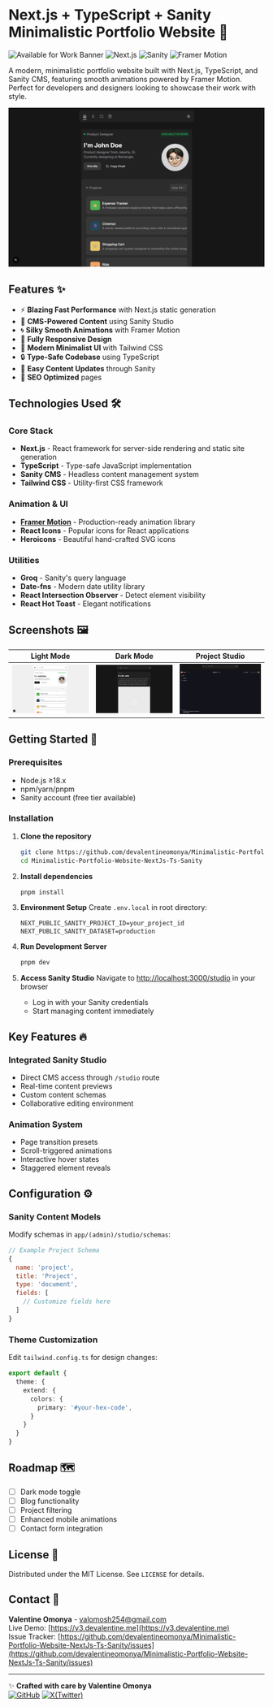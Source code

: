 # Next.js + TypeScript + Sanity Minimalistic Portfolio Website 🚀

![Available for Work Banner](https://img.shields.io/badge/Available-For%20Work-brightgreen)
![Next.js](https://img.shields.io/badge/Next.js-15.2.x-000000?logo=next.js)
![Sanity](https://img.shields.io/badge/Sanity-CMS-blue)
![Framer Motion](https://img.shields.io/badge/Animations-Framer%20Motion-purple)

A modern, minimalistic portfolio website built with Next.js, TypeScript, and Sanity CMS, featuring smooth animations powered by Framer Motion. Perfect for developers and designers looking to showcase their work with style.

![Project Screenshot](./public/screenshots/home.png)

## Features ✨

- ⚡ **Blazing Fast Performance** with Next.js static generation
- 🎨 **CMS-Powered Content** using Sanity Studio
- 🌀 **Silky Smooth Animations** with Framer Motion
- 📱 **Fully Responsive Design**
- 🌈 **Modern Minimalist UI** with Tailwind CSS
- 🔒 **Type-Safe Codebase** using TypeScript
- 📝 **Easy Content Updates** through Sanity
- 🎯 **SEO Optimized** pages

## Technologies Used 🛠️

### Core Stack

- **Next.js** - React framework for server-side rendering and static site generation
- **TypeScript** - Type-safe JavaScript implementation
- **Sanity CMS** - Headless content management system
- **Tailwind CSS** - Utility-first CSS framework

### Animation & UI

- [**Framer Motion**](https://www.framer.com/motion/) - Production-ready animation library
- **React Icons** - Popular icons for React applications
- **Heroicons** - Beautiful hand-crafted SVG icons

### Utilities

- **Groq** - Sanity's query language
- **Date-fns** - Modern date utility library
- **React Intersection Observer** - Detect element visibility
- **React Hot Toast** - Elegant notifications

## Screenshots 🖼️

| Light Mode                                    | Dark Mode                                   | Project Studio                             |
| --------------------------------------------- | ------------------------------------------- | ------------------------------------------ |
| ![Light Mode](./public/screenshots/light.png) | ![Dark Mode](./public/screenshots/dark.png) | ![Studio](./public/screenshots/studio.png) |

## Getting Started 🏁

### Prerequisites

- Node.js ≥18.x
- npm/yarn/pnpm
- Sanity account (free tier available)

### Installation

1. **Clone the repository**
   ```bash
   git clone https://github.com/devalentineomonya/Minimalistic-Portfolio-Website-NextJs-Ts-Sanity.git
   cd Minimalistic-Portfolio-Website-NextJs-Ts-Sanity
   ```

2. **Install dependencies**
   ```bash
   pnpm install
   ```

3. **Environment Setup**
   Create `.env.local` in root directory:
   ```env
   NEXT_PUBLIC_SANITY_PROJECT_ID=your_project_id
   NEXT_PUBLIC_SANITY_DATASET=production
   ```

4. **Run Development Server**
   ```bash
   pnpm dev
   ```

5. **Access Sanity Studio**
   Navigate to [http://localhost:3000/studio](http://localhost:3000/studio) in your browser
   - Log in with your Sanity credentials
   - Start managing content immediately

## Key Features 🔥

### Integrated Sanity Studio
- Direct CMS access through `/studio` route
- Real-time content previews
- Custom content schemas
- Collaborative editing environment

### Animation System
- Page transition presets
- Scroll-triggered animations
- Interactive hover states
- Staggered element reveals

## Configuration ⚙️

### Sanity Content Models
Modify schemas in `app/(admin)/studio/schemas`:
```javascript
// Example Project Schema
{
  name: 'project',
  title: 'Project',
  type: 'document',
  fields: [
    // Customize fields here
  ]
}
```

### Theme Customization
Edit `tailwind.config.ts` for design changes:
```typescript
export default {
  theme: {
    extend: {
      colors: {
        primary: '#your-hex-code',
      }
    }
  }
}
```

## Roadmap 🗺️
- [ ] Dark mode toggle
- [ ] Blog functionality
- [ ] Project filtering
- [ ] Enhanced mobile animations
- [ ] Contact form integration

## License 📄
Distributed under the MIT License. See `LICENSE` for details.

## Contact 📧
**Valentine Omonya** - [valomosh254@gmail.com](mailto:valomosh254@gmail.com)  
Live Demo: [https://v3.devalentine.me](https://v3.devalentine.me)  
Issue Tracker: [https://github.com/devalentineomonya/Minimalistic-Portfolio-Website-NextJs-Ts-Sanity/issues](https://github.com/devalentineomonya/Minimalistic-Portfolio-Website-NextJs-Ts-Sanity/issues)

---

✨ **Crafted with care by Valentine Omonya**  
[![GitHub](https://img.shields.io/badge/GitHub-Profile-blue?logo=github)](https://github.com/devalentineomonya)
[![X(Twitter)](https://img.shields.io/badge/Twitter-Follow-blue?logo=twitter)](https://x.com/devalentine_)
